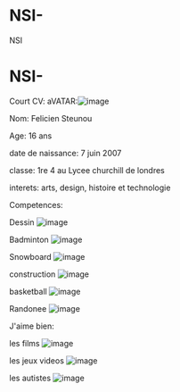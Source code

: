 # NSI-
NSI
# NSI-
Court CV:
aVATAR:![image](https://github.com/FelicienSteunou/NSI-/assets/146172415/6f37ecd8-c784-4a5d-8d31-667b31778278)

Nom: Felicien Steunou

Age: 16 ans

date de naissance: 7 juin 2007

classe: 1re 4 au Lycee churchill de londres

interets: arts, design, histoire et technologie

Competences:

Dessin
![image](https://github.com/FelicienSteunou/NSI-/assets/146172415/5d6738ab-600e-4744-90d2-a1d39ae267ea)

Badminton
![image](https://github.com/FelicienSteunou/NSI-/assets/146172415/b81beb85-cca9-48f9-9207-9212057012d6)

Snowboard
![image](https://github.com/FelicienSteunou/NSI-/assets/146172415/fa65786c-c4ea-495e-a20b-50a894b31865)

construction
![image](https://github.com/FelicienSteunou/NSI-/assets/146172415/dd2d6755-25c7-4caf-9476-6c93bc8a99b8)

basketball
![image](https://github.com/FelicienSteunou/NSI-/assets/146172415/0e913b21-88dc-4c1c-9d96-4ef2d8824a93)

Randonee
![image](https://github.com/FelicienSteunou/NSI-/assets/146172415/cdfb0f4b-abd8-4696-96bd-1911652884b4)

J'aime bien:

les films
![image](https://github.com/FelicienSteunou/NSI-/assets/146172415/61b72acb-d837-475a-ab4e-c212fa09c68c)

les jeux videos
![image](https://github.com/FelicienSteunou/NSI-/assets/146172415/994a495b-d221-4128-b489-1ff415f436ea)

les autistes
![image](https://github.com/FelicienSteunou/NSI-/assets/146172415/acd0ac04-fd92-4def-9ca2-1ccd405c4485)

